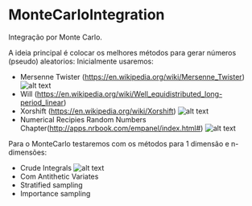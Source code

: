 # MonteCarloIntegration
Integração por Monte Carlo.

A ideia principal é colocar os melhores métodos para gerar números (pseudo) aleatorios:
Inicialmente usaremos:
- Mersenne Twister (https://en.wikipedia.org/wiki/Mersenne_Twister) ![alt text][done]
- Will (https://en.wikipedia.org/wiki/Well_equidistributed_long-period_linear)
- Xorshift (https://en.wikipedia.org/wiki/Xorshift) ![alt text][done]
- Numerical Recipies Random Numbers Chapter(http://apps.nrbook.com/empanel/index.html#) ![alt text][done]

Para o MonteCarlo testaremos com os métodos para 1 dimensão e n-dimensões:
- Crude Integrals ![alt text][done]
- Com Antithetic Variates
- Stratified sampling
- Importance sampling

[done]: http://findicons.com/files/icons/2358/boolean/16/done_square.png
